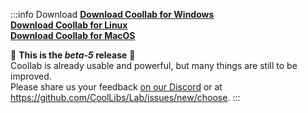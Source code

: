 :::info Download
[**Download Coollab for Windows**](/Coollab-Windows.zip)<br/>
[**Download Coollab for Linux**](/Coollab-Linux.tar.gz)<br/>
[**Download Coollab for MacOS**](/Coollab-MacOS.zip)

🌱 **This is the _beta-5_ release** 🌱<br/>
Coollab is already usable and powerful, but many things are still to be improved.<br/>
Please share us your feedback [on our Discord](https://discord.gg/QEjqnEy4aT) or at https://github.com/CoolLibs/Lab/issues/new/choose.
:::